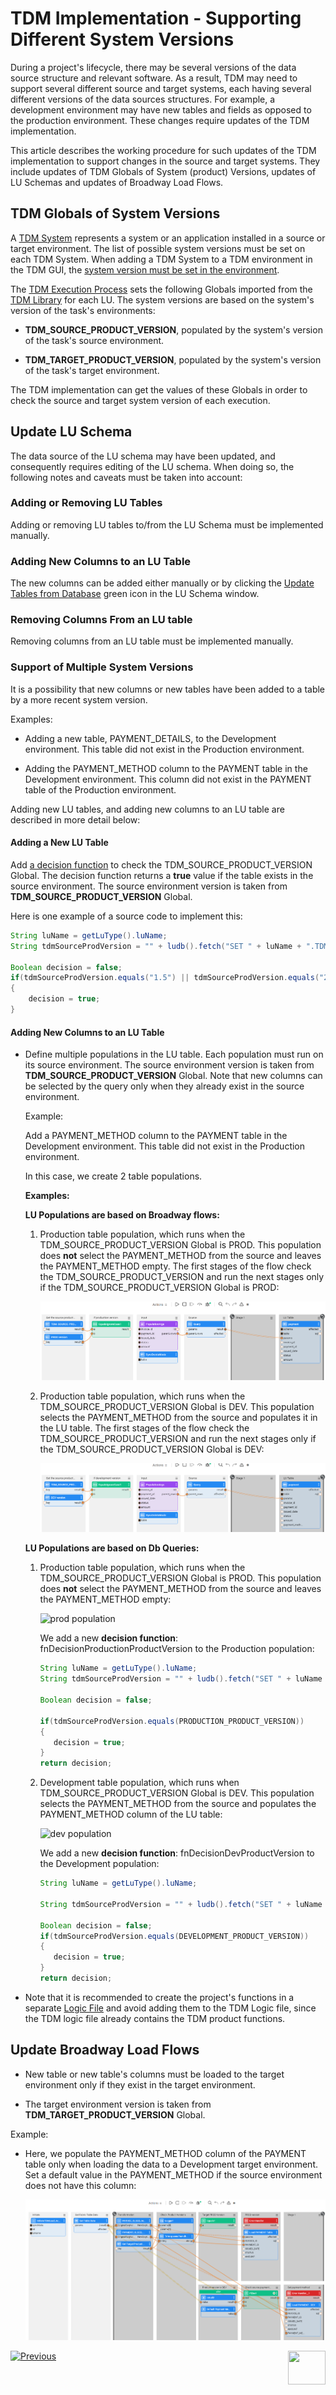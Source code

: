 # TDM Implementation - Supporting Different System Versions

During a project's lifecycle, there may be several versions of the data source structure and relevant software. As a result, TDM may need to support several different source and target systems, each having several different versions of the data sources structures. For example, a development environment may have new tables and fields as opposed to the production environment. These changes require updates of the TDM implementation.

This article describes the working procedure for such updates of the TDM implementation to support changes in the source and target systems. They include updates of TDM Globals of System (product) Versions, updates of LU Schemas and updates of Broadway Load Flows. 


## TDM Globals of System Versions

A  [TDM System](/articles/TDM/tdm_gui/05_tdm_gui_product_window.md) represents a system or an application installed in a source or target environment. The list of possible system versions must be set on each TDM System. When adding a TDM System to a TDM environment in the TDM GUI, the [system version must be set in the environment](/articles/TDM/tdm_gui/11_environment_products_tab.md#environment-product-window).

The [TDM Execution Process](/articles/TDM/tdm_architecture/03_task_execution_processes.md) sets the following Globals imported from the [TDM Library](04_fabric_tdm_library.md) for each LU. The system versions are based on the system's version of the task's environments: 

- **TDM_SOURCE_PRODUCT_VERSION**, populated by the system's version of the task's source environment. 

- **TDM_TARGET_PRODUCT_VERSION**, populated by the system's version of the task's target environment.

The TDM implementation can get the values of these Globals in order to check the source and target system version of each execution.

## Update LU Schema

The data source of the LU schema may have been updated, and consequently requires editing of the LU schema. When doing so, the following notes and caveats must be taken into account: 

### Adding or Removing LU Tables

Adding or removing LU tables to/from the LU Schema must be implemented manually.

### Adding New Columns to an LU Table 

The new columns can be added either manually or by clicking the [Update Tables from Database](/articles/03_logical_units/18_LU_schema_refresh_LU_options.md) green icon in the LU Schema window.

### Removing Columns From an LU table

Removing columns from an LU table must be implemented manually.

### Support of Multiple System Versions

It is a possibility that new columns or new tables have been added to a table by a more recent system version. 

Examples:

- Adding a new table, PAYMENT_DETAILS, to the Development environment. This table did not exist in the Production environment.

- Adding the PAYMENT_METHOD column to the PAYMENT table in the Development environment. This column did not exist in the PAYMENT table of the Production environment.

Adding new LU tables, and adding new columns to an LU table are described in more detail below:  

  #### Adding a New LU Table

Add [a decision function](/articles/14_sync_LU_instance/05_sync_decision_functions.md) to check the TDM_SOURCE_PRODUCT_VERSION Global. The decision function returns a  **true** value if the table exists in the source environment. The source environment version is taken from  **TDM_SOURCE_PRODUCT_VERSION** Global.

  Here is one example of a source code to implement this: 


```java
String luName = getLuType().luName;
String tdmSourceProdVersion = "" + ludb().fetch("SET " + luName + ".TDM_SOURCE_PRODUCT_VERSION").firstValue();

Boolean decision = false; 
if(tdmSourceProdVersion.equals("1.5") || tdmSourceProdVersion.equals("2")
{
	decision = true;
}
```


  #### Adding New Columns to an LU Table  

  - Define multiple populations in the LU table. Each population must run on its source environment. The source environment version is taken from  **TDM_SOURCE_PRODUCT_VERSION** Global. Note that new columns can be selected by the query only when they already exist in the source environment.

    Example:

    Add a PAYMENT_METHOD column to the PAYMENT table in the Development environment. This table did not exist in the Production environment. 

    In this case, we create 2 table populations.

    **Examples:**

    

    **LU Populations are based on Broadway flows:**

    1. Production table population, which runs when the TDM_SOURCE_PRODUCT_VERSION Global is PROD. This population does <b>not</b> select the PAYMENT_METHOD from the source and leaves the PAYMENT_METHOD empty. The first stages of the flow check the TDM_SOURCE_PRODUCT_VERSION and run the next stages only if the TDM_SOURCE_PRODUCT_VERSION Global is PROD:

       ![prod population](images/lu_population_prod_version.png)

    2. Production table population, which runs when the TDM_SOURCE_PRODUCT_VERSION Global is DEV. This population selects the PAYMENT_METHOD from the source and populates it in the LU table. The first stages of the flow check the TDM_SOURCE_PRODUCT_VERSION and run the next stages only if the TDM_SOURCE_PRODUCT_VERSION Global is DEV:

       ![prod population](images/lu_population_dev_version.png)

    

    **LU Populations are based on Db Queries:**

    

      1. Production table population, which runs when the TDM_SOURCE_PRODUCT_VERSION Global is PROD. This population does <b>not</b> select the PAYMENT_METHOD from the source and leaves the PAYMENT_METHOD empty:

         ![prod population](images/multi_versions_lu_population_1.png)

         We add a new **decision function**: fnDecisionProductionProductVersion to the Production population:

         ```java
         String luName = getLuType().luName;
         String tdmSourceProdVersion = "" + ludb().fetch("SET " + luName + ".TDM_SOURCE_PRODUCT_VERSION").firstValue();
         
         Boolean decision = false;
         
         if(tdmSourceProdVersion.equals(PRODUCTION_PRODUCT_VERSION))
         {
         	decision = true;
         }
         return decision;
         ```

         

      2. Development  table population, which runs when TDM_SOURCE_PRODUCT_VERSION Global is DEV. This population selects the PAYMENT_METHOD from the source and populates the PAYMENT_METHOD column of the LU table:

         ![dev population](images/multi_versions_lu_population_2.png)

         We add a new **decision function**: fnDecisionDevProductVersion to the Development population:

         ```java
         String luName = getLuType().luName;
         
         String tdmSourceProdVersion = "" + ludb().fetch("SET " + luName + ".TDM_SOURCE_PRODUCT_VERSION").firstValue();
         
         Boolean decision = false; 
         if(tdmSourceProdVersion.equals(DEVELOPMENT_PRODUCT_VERSION))
         {
         	decision = true;
         }
         return decision;
         ```

  - Note that it is recommended to create the project's functions in a separate [Logic File](/articles/04_fabric_studio/09_logic_files_and_categories.md) and avoid adding them to the TDM Logic file, since the TDM logic file already contains the TDM product functions.

## Update Broadway Load Flows

- New table or new table's columns must be loaded to the target environment only if they exist in the target environment.

- The target environment version is taken from  **TDM_TARGET_PRODUCT_VERSION** Global.

Example:

  - Here, we populate the PAYMENT_METHOD column of the PAYMENT table only when loading the data to a Development target environment. Set a default value in the PAYMENT_METHOD if the source environment does not have this column:

    ![Broadway example](images/multi_versions_broadway_flow_example.png) 



[![Previous](/articles/images/Previous.png)](12_tdm_error_handling_and_statistics.md)[<img align="right" width="60" height="54" src="/articles/images/Next.png">](14_tdm_implementation_supporting_non_jdbc_data_source.md)
